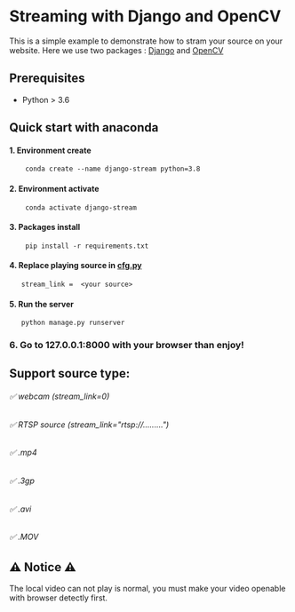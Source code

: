 <h1> Streaming with Django and OpenCV </h1>

This is a simple example to demonstrate how to stram your source on your website.
Here we use two packages : [Django](https://www.djangoproject.com/) and [OpenCV](https://opencv.org/)


## Prerequisites 
- Python > 3.6

## Quick start with anaconda 

#### 1. Environment create
```
    conda create --name django-stream python=3.8
```

#### 2. Environment activate
```
    conda activate django-stream
```

#### 3. Packages install
```
    pip install -r requirements.txt
```

#### 4. Replace playing source in [cfg.py](https://github.com/JacobChen1998/Streaming-with-Django-and-OpenCV/blob/main/cfg.py)
```
   stream_link =  <your source>
```

#### 5. Run the server
```
   python manage.py runserver
```

### 6. Go to 127.0.0.1:8000 with your browser than enjoy!


## Support source type:

###### :white_check_mark: webcam (stream_link=0)

###### :white_check_mark: RTSP source (stream_link="rtsp://.........")

###### :white_check_mark: .mp4

###### :white_check_mark: .3gp

###### :white_check_mark: .avi

###### :white_check_mark: .MOV


## :warning: Notice :warning:
The local video can not play is normal, you must make your video openable with browser detectly first.
